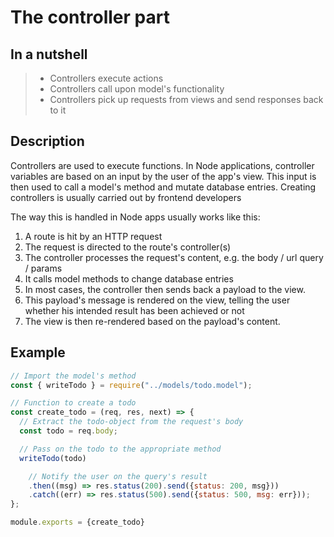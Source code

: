 # The controller part

## In a nutshell
> - Controllers execute actions
> - Controllers call upon model's functionality
> - Controllers pick up requests from views and send responses back to it

## Description
Controllers are used to execute functions. In Node applications, controller variables are based on an input by the user of the app's view. This input is then used to call a model's method and mutate database entries. Creating controllers is usually carried out by frontend developers

The way this is handled in Node apps usually works like this: 

1. A route is hit by an HTTP request
2. The request is directed to the route's controller(s)
3. The controller processes the request's content, e.g. the body / url query / params
4. It calls model methods to change database entries
5. In most cases, the controller then sends back a payload to the view.
6. This payload's message is rendered on the view, telling the user whether his intended result has been achieved or not
7. The view is then re-rendered based on the payload's content.  

## Example 

```javascript
// Import the model's method
const { writeTodo } = require("../models/todo.model");

// Function to create a todo
const create_todo = (req, res, next) => {
  // Extract the todo-object from the request's body
  const todo = req.body;

  // Pass on the todo to the appropriate method
  writeTodo(todo)

    // Notify the user on the query's result
    .then((msg) => res.status(200).send({status: 200, msg}))
    .catch((err) => res.status(500).send({status: 500, msg: err}));
};

module.exports = {create_todo}
```